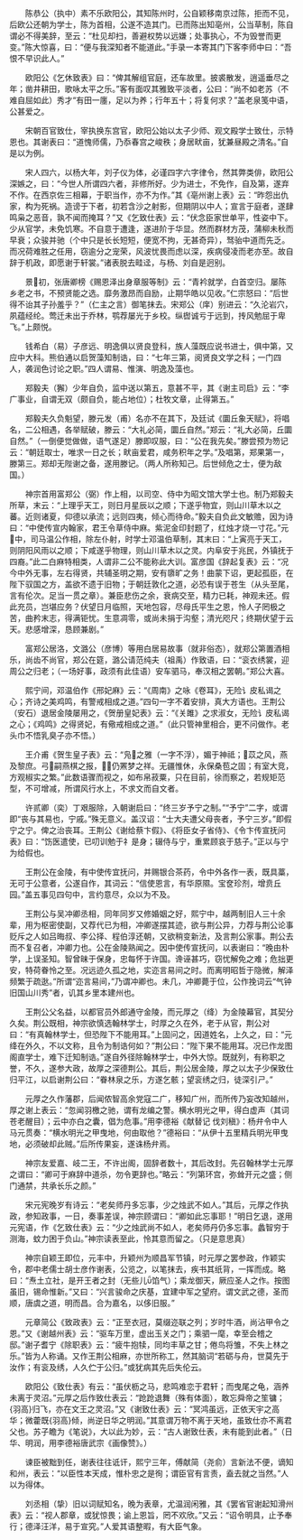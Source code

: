 <!-- { "loadSidebar": true } -->
　　陈恭公（执中）素不乐欧阳公，其知陈州时，公自颖移南京过陈，拒而不见，后欧公还朝为学士，陈为首相，公遂不造其门。已而陈出知亳州，公当草制，陈自谓必不得美辞，至云：“杜见却扫，善避权势以远嫌；处事执心，不为毁誉而更变。”陈大惊喜，曰：“便与我深知者不能道此。”手录一本寄其门下客李师中曰：“吾恨不早识此人。”

　　欧阳公《乞休致表》曰：“俾其解组官庭，还车故里。披裘散发，逍遥垂尽之年；凿井耕田，歌咏太平之乐。”客有面叹其雅致平淡者，公曰：“尚不如老苏（不难自屈如此）秀才“有田一廛，足以为养；行年五十；将复何求？”盖老泉笺中语，公甚爱之。

　　宋朝百官致仕，宰执换东宫官，欧阳公始以太子少师、观文殿学士致仕，示特恩也。其谢表曰：“道愧师儒，乃忝春宫之峻秩；身居畎亩，犹兼昼殿之清名。”自是以为例。

　　宋人四六，以杨大年，刘子仪为体，必谨四字六字律令，然其弊类俳，欧阳公深嫉之，曰：“今世人所谓四六者，非修所好。少为进士，不免作，自及第，遂弃不作。在西京佐三相幕，于职当作，亦不为作。”其《亳州谢上表》云：“昨怨出仇家，构为死祸。造谤于下者，初若含沙之射影，但期阴以中人；宣言于庭者，遂肆鸣枭之恶音，孰不闻而掩耳？”又《乞致仕表》云：“伏念臣家世单平，性姿中下。少从官学，未免饥寒。不自意于遭逢，遂进阶于华显。然而群材方茂，蒲柳未秋而早衰；众骏并驰（个中只是长长短短，便宽不拘，无甚奇异），驽骀中道而先乏。而况荷难胜之任用，窃逾分之宠荣，风波忧畏而虑以深，疾病侵凌而老亦至。故自辞于机政，即愿谢于轩裳。”诸表脱去畦迳，与杨、刘自是迥别。

　　景初，张唐卿榜《赐恩泽出身章服等制》云：“青衿就学，白首空归。屡陈乡老之书，不预贤能之选。靡务激昂而自励，止期华皓以见收。”仁宗怒曰：“后世得不诒其子孙羞乎？”（仁主之言）御笔抹去。宋郑公（庠）别进云：“久沦岩穴，夙蕴经纶。莺迁未出于乔林，鹗荐屡光于乡校。纵辔诚亏于远到，抟风勉屈于卑飞。”上颇悦。

　　钱希白（易）子彦远、明逸俱以贤良登科，族人藻既应说书进士，俱中第，又应中大科。熊伯通以启贺藻知制诰，曰：“七年三第，阅贤良文学之科；一门四人，袭润色讨论之职。”四人谓易、惟演、明逸及藻也。

　　郑毅夫（獬）少年自负，监中送以第五，意甚不平，其《谢主司启》云：“李广事业，自谓无双（颇自负，能占地位）；杜牧文章，止得第五。”

　　郑毅夫久负魁望，滕元发（甫）名亦不在其下，及廷试《圜丘象天赋》，将唱名，二公相遇，各举赋破，滕云：“大礼必简，圜丘自然。”郑云：“礼大必简，丘圜自然。”（一倒便觉做做，语气遂足）滕即叹服，曰：“公在我先矣。”滕尝预为笏记云：“朝廷取士，唯求一日之长；畎亩爱君，咸务积年之学。”及唱第，郑果第一，滕第三。郑却无陛谢之备，遂用滕记。（两人所称知己。后世倾危之士，便为敌国。）

　　神宗首用富郑公（弼）作上相，以司空、侍中为昭文馆大学士也。制乃郑毅夫所草，末云：“上理乎天工，则日月星辰以之顺；下遂乎物宜，则山川草木以之蕃。近则诸夏，仰德以承流；远则四夷，倾心而待命。”毅夫自负此文敏赡，因为诗曰：“中使传宣内翰家，君王令草侍中麻。紫泥金印封题了，红烛才烧一寸花。”元中，司马温公作相，除左仆射，时学士邓温伯草制，其末曰：“上寅亮于天工，则阴阳风雨以之顺；下咸遂乎物理，则山川草木以之灵。内阜安于兆民，外镇抚于四裔。”此二白麻特相类，人谓非二公不能称此大训。富彦国《辞起复表》云：“况今中外无事，左右得贤，共辅圣明之期，安有隳旷之务！曲蒙下诏，更起孤臣，在陛下驭国之方，盖欲不遗于旧物；于朝廷敦化之道，必恐有误于苍生（从头至尾，言有伦次。足当一贯之章）。兼臣悲伤之余，衰病交至，精力已耗，神观未还。假此充员，岂堪应务？伏望日月临照，天地包容，尽母氏平生之恩，怜人子罔极之苦，曲矜末志，得满钜忧。生意凋零，或尚未捐于沟壑；清光咫尺；终期伏望于云天。悲感增深，恳顾兼剧。”

　　富郑公居洛，文潞公（彦博）等用白居易故事（就非俗态），就郑公第置酒相乐，尚齿不尚官，郑公在筵，潞公请范纯夫（祖禹）作致语，曰：“衮衣绣裳，迎周公之归老；（一场好事，政须有此佳语）安车驷马，奉汉相之罢朝。”郑公大喜。

　　熙宁间，邓温伯作《邢妃麻》云：“《周南》之咏《卷耳》，无险讠皮私谒之心；齐诗之美鸡鸣，有警戒相成之道。”四句一字不着安排，真大方语也。王荆公（安石）退居金陵屡用之，《贺册皇妃表》云：“《关雎》之求淑女，无险讠皮私谒之心；《鸡鸣》之得贤妃，有儆戒相成之道。”（此只管神里相合，更不问做作。老头巾不悟乳臭子亦不悟。）

　　王介甫《贺生皇子表》云：“凫之雅（一字不浮），媚于神祗；苡之风，燕及黎庶。弓嗣燕棋之报，仍罴梦之祥。无疆惟休，永保桑苞之固；有室大竞，方观椒实之繁。”此数语骤而视之，如布帛菽粟，只在目前，徐而察之，若规矩范型，不可增减，所谓风行水上，不求文而自文者。

　　许贰卿（奕）丁艰服除，入朝谢启曰：“终三岁予宁之制。”“予宁”二字，或谓即“丧与其易也，宁戚。”殊无意义。盖汉诏：“士大夫遭父母丧者，予宁三岁。”即假宁之宁。俾之治丧耳。王荆公《谢给蔡卞假》、《将臣女子省侍》、《令卞传宣抚问表》曰：“饬医遣使，已叨训勉于礻是身；辍侍与宁，重累顾哀于慈子。”正以与宁为给假也。

　　王荆公在金陵，有中使传宜抚问，并赐银合茶药，令中外各作一表，既具藁，无可于公意者，公遂自作，其词云：“信使恩言，有华原隰。宝奁珍剂，增贲丘园。”盖五事见四句中，言约意尽，众以为不及。

　　王荆公与吴冲卿丞相，同年同岁又修婚姻之好，熙宁中，越两制旧人三十余辈，用为枢密使副，又荐代已为相，冲卿遂摆其迹，欲与荆公异，力荐与荆公论事贬斥之人如吕晦叔、李公择、程伯淳还朝，又欲稍变新法，及言荆公家事。荆公去而不复召者，冲卿力也。公在金陵熟闻之。因中使传宣抚问，以表谢曰：“晚由朴学，上误圣知。智曾昧于保身，忠每怀于许国。谗诬甚巧，窃忧解免之难；危拙更安，特荷眷怜之至。况远迹久孤之地，实迩言易间之时。而离明昭哲于隐微，解泽频繁于疏逖。”所谓“迩言易间，”乃谓冲卿也。未几，冲卿薨于位，公作挽词云“气钟旧国山川秀”者，讥其乡里本建州也。

　　王荆公父名益，以都官员外郎通守金陵，而元厚之（绛）为金陵幕官，其契分久矣。荆公既相，神宗欲慎选翰林学士，时厚之久在外，老于从官，荆公对曰：“有真翰林学士，但恐陛下不能用耳。”上固问之，因道姓名，上久之，曰：“元绛在外久，不以文称，且令为制诰何如？”荆公曰：“陛下果不能用耳。况已作龙图阁直学士，难下迁知制诰。”遂自外径除翰林学士，中外大惊。既就列，有称职之誉，不久，遂参大政，故厚之深德荆公。其后，荆公居金陵，厚之以太子少保致仕归平江，以启谢荆公曰：“眷林泉之乐，方遂乞骸；望衮绣之归，徒深引ㄕ。”

　　元厚之久作藩郡，后闻侬智高余党寇二广，移知广州，而所传乃妄改知越州，厚之谢上表云：“忽闻羽檄之驰，谓有龙编之警。横水明光之甲，得白虚声（其词苍老醒目）；云中亦白之囊，倡为危事。”用李德裕《献替记 伐刘稹》：杨弁令中人马元贯奏：“横水明光之甲曳地，何由取他？”德裕曰：“从伊十五里精兵明光甲曳地，必须破却此贼。”后所传果妄，遂诛杨弁焉。

　　神宗友爱嘉、岐二王，不许出阁，固辞者数十，其后改封。先召翰林学士元厚之谓曰：“卿可于麻辞中道杀，勿令更辞也。”略云：“列第环宫，弥耸开元之盛；侧门通禁，共承长乐之颜。”

　　宋元宪晚岁有诗云：“老矣师丹多忘事，少之烛武不如人。”其后，元厚之作执政，参知政事，一日，奏事差误，神宗顾谓曰：“卿如此忘事耶！”明日乞退，遂用元宪语，作《乞致仕表》云：“少之烛武尚不如人，老矣师丹仍多忘事。蠡智穷于测海，蚊力困于负山。”神宗读表至此，怜其意而留之。（只是意思真）

　　神宗自颖王即位，元丰中，升颖州为顺昌军节镇，时元厚之罢参政，作颖实令，郡中老儒士胡士彦作谢表，公览之，以笔抹去，疾书其纸背，一挥而成。略曰：“焘土立社，是开王者之封（无些儿馅气）；乘龙御天，厥应圣人之作。按图虽旧，锡命惟新。”又曰：“兴言骏命之庆基，宜建中军之望府。谓文武之德，圣而顺，唐虞之道，明而昌。合为嘉名，以侈旧服。”

　　元章简公《致政表》云：“正至衣冠，莫缀迩联之列；岁时牛酒，尚沾甲令之恩。”又《谢越州表》云：“驱车万里，虚出玉关之门；乘驷一麾，幸至会稽之邸。”谢子耆宁《除职表》云：“疲牛抱犊，同均丰草之甘；倦鸟将雏，不失上林之乐。”皆为人称诵。又作王荆公相麻，亦世所称工，然其脑词“若砺与舟，世莫先于汝作；有衮及绣，人久伫于公归。”或犹病其先后失伦云。

　　欧阳公《致仕表》有云：“虽伏枥之马，悲鸣难恋于君轩；而曳尾之龟，涵养未离于灵沼。”元厚之后作致仕表云：“跄跄退舞（殊有体面），敢忘舜帝之笙镛；{羽高}归飞，亦在文王之灵沼。”又《谢致仕表》云：“冥鸿虽远，正依天宇之高华；微藿既{羽高}倾，尚逆日华之明润。”其意谓万物不离于天地，虽致仕亦不离君父也。苏子瞻为《笔说》，大以此为妙，云：“古人谢致仕表，未有能到此者。”（日华、明润，用李德裕唐武宗《画像赞》。）

　　谏臣被黜到任，谢表往往诋讦，熙宁三年，傅献简（尧俞）言新法不便，谪知和州，表云：“以臣性本天成，惟朴忠之是徇；谓臣官有言责，盍去就之当然。”人以为得体。

　　刘丞相（挚）旧以词赋知名，晚为表章，尤温润闲雅，其《罢省官谢起知滑州表》云：“视人郡章，或犹惊畏；谕上恩旨，罔不欢欣。”又云：“诏令明具，止予奉行；德泽汪洋，易于宣究。”人爱其语整暇，有大臣气象。

